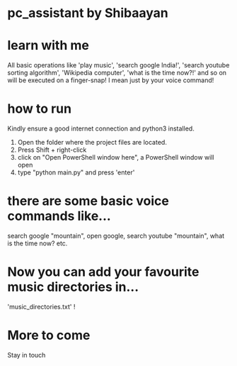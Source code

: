 # pc_assistant by Shibaayan
# learn with me 
All basic operations like 'play music', 'search google India!', 'search youtube sorting algorithm', 'Wikipedia computer', 'what is the time now?!' and so on will be executed on a finger-snap! I mean just by your voice command!

how to run
==========
Kindly ensure a good internet connection and python3 installed.

1) Open the folder where the project files are located.
2) Press Shift + right-click
3) click on "Open PowerShell window here", a PowerShell window will open
4) type "python main.py" and press 'enter'

there are some basic voice commands like...
===========================================
search google "mountain",
open google,
search youtube "mountain",
what is the time now?
etc. 

Now you can add your favourite music directories in...
==================================================
'music_directories.txt' !

More to come
============
Stay in touch
